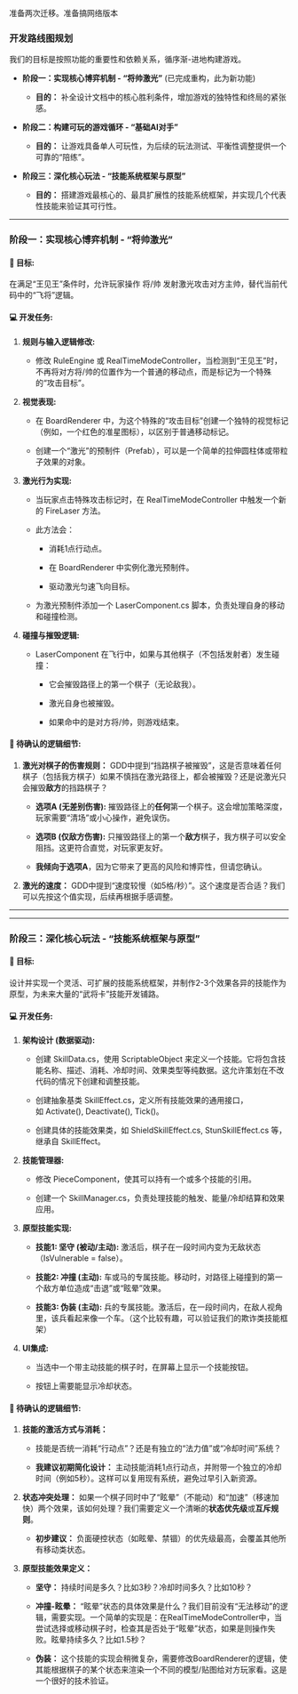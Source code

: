 准备两次迁移。准备搞网络版本

### **开发路线图规划**

我们的目标是按照功能的重要性和依赖关系，循序渐-进地构建游戏。

- **阶段一：实现核心博弈机制 - “将帅激光”** (已完成重构，此为新功能)
    
    - **目的：** 补全设计文档中的核心胜利条件，增加游戏的独特性和终局的紧张感。
        
- **阶段二：构建可玩的游戏循环 - “基础AI对手”**
    
    - **目的：** 让游戏具备单人可玩性，为后续的玩法测试、平衡性调整提供一个可靠的“陪练”。
        
- **阶段三：深化核心玩法 - “技能系统框架与原型”**
    
    - **目的：** 搭建游戏最核心的、最具扩展性的技能系统框架，并实现几个代表性技能来验证其可行性。
        

---

### **阶段一：实现核心博弈机制 - “将帅激光”**

#### **🎯 目标:**

在满足“王见王”条件时，允许玩家操作 将/帅 发射激光攻击对方主帅，替代当前代码中的“飞将”逻辑。

#### **💻 开发任务:**

1. **规则与输入逻辑修改:**
    
    - 修改 RuleEngine 或 RealTimeModeController，当检测到“王见王”时，不再将对方将/帅的位置作为一个普通的移动点，而是标记为一个特殊的“攻击目标”。
        
2. **视觉表现:**
    
    - 在 BoardRenderer 中，为这个特殊的“攻击目标”创建一个独特的视觉标记（例如，一个红色的准星图标），以区别于普通移动标记。
        
    - 创建一个“激光”的预制件（Prefab），可以是一个简单的拉伸圆柱体或带粒子效果的对象。
        
3. **激光行为实现:**
    
    - 当玩家点击特殊攻击标记时，在 RealTimeModeController 中触发一个新的 FireLaser 方法。
        
    - 此方法会：
        
        - 消耗1点行动点。
            
        - 在 BoardRenderer 中实例化激光预制件。
            
        - 驱动激光匀速飞向目标。
            
    - 为激光预制件添加一个 LaserComponent.cs 脚本，负责处理自身的移动和碰撞检测。
        
4. **碰撞与摧毁逻辑:**
    
    - LaserComponent 在飞行中，如果与其他棋子（不包括发射者）发生碰撞：
        
        - 它会摧毁路径上的第一个棋子（无论敌我）。
            
        - 激光自身也被摧毁。
            
        - 如果命中的是对方将/帅，则游戏结束。
            

#### **🤔 待确认的逻辑细节:**

1. **激光对棋子的伤害规则：** GDD中提到“挡路棋子被摧毁”，这是否意味着任何棋子（包括我方棋子）如果不慎挡在激光路径上，都会被摧毁？还是说激光只会摧毁**敌方**的挡路棋子？
    
    - **选项A (无差别伤害):** 摧毁路径上的**任何**第一个棋子。这会增加策略深度，玩家需要“清场”或小心操作，避免误伤。
        
    - **选项B (仅敌方伤害):** 只摧毁路径上的第一个**敌方**棋子，我方棋子可以安全阻挡。这更符合直觉，对玩家更友好。
        
    - **我倾向于选项A**，因为它带来了更高的风险和博弈性，但请您确认。
        
2. **激光的速度：** GDD中提到“速度较慢（如5格/秒）”。这个速度是否合适？我们可以先按这个值实现，后续再根据手感调整。
    

---


---

### **阶段三：深化核心玩法 - “技能系统框架与原型”**

#### **🎯 目标:**

设计并实现一个灵活、可扩展的技能系统框架，并制作2-3个效果各异的技能作为原型，为未来大量的“武将卡”技能开发铺路。

#### **💻 开发任务:**

1. **架构设计 (数据驱动):**
    
    - 创建 SkillData.cs，使用 ScriptableObject 来定义一个技能。它将包含技能名称、描述、消耗、冷却时间、效果类型等纯数据。这允许策划在不改代码的情况下创建和调整技能。
        
    - 创建抽象基类 SkillEffect.cs，定义所有技能效果的通用接口，如 Activate(), Deactivate(), Tick()。
        
    - 创建具体的技能效果类，如 ShieldSkillEffect.cs, StunSkillEffect.cs 等，继承自 SkillEffect。
        
2. **技能管理器:**
    
    - 修改 PieceComponent，使其可以持有一个或多个技能的引用。
        
    - 创建一个 SkillManager.cs，负责处理技能的触发、能量/冷却结算和效果应用。
        
3. **原型技能实现:**
    
    - **技能1: 坚守 (被动/主动):** 激活后，棋子在一段时间内变为无敌状态（IsVulnerable = false）。
        
    - **技能2: 冲撞 (主动):** 车或马的专属技能。移动时，对路径上碰撞到的第一个敌方单位造成“击退”或“眩晕”效果。
        
    - **技能3: 伪装 (主动):** 兵的专属技能。激活后，在一段时间内，在敌人视角里，该兵看起来像一个车。（这个比较有趣，可以验证我们的欺诈类技能框架）
        
4. **UI集成:**
    
    - 当选中一个带主动技能的棋子时，在屏幕上显示一个技能按钮。
        
    - 按钮上需要能显示冷却状态。
        

#### **🤔 待确认的逻辑细节:**

1. **技能的激活方式与消耗：**
    
    - 技能是否统一消耗“行动点”？还是有独立的“法力值”或“冷却时间”系统？
        
    - **我建议初期简化设计：** 主动技能消耗1点行动点，并附带一个独立的冷却时间（例如5秒）。这样可以复用现有系统，避免过早引入新资源。
        
2. **状态冲突处理：** 如果一个棋子同时中了“眩晕”（不能动）和“加速”（移速加快）两个效果，该如何处理？我们需要定义一个清晰的**状态优先级**或**互斥规则**。
    
    - **初步建议：** 负面硬控状态（如眩晕、禁锢）的优先级最高，会覆盖其他所有移动类状态。
        
3. **原型技能效果定义：**
    
    - **坚守：** 持续时间是多久？比如3秒？冷却时间多久？比如10秒？
        
    - **冲撞-眩晕：** “眩晕”状态的具体效果是什么？我们目前没有“无法移动”的逻辑，需要实现。一个简单的实现是：在RealTimeModeController中，当尝试选择或移动棋子时，检查其是否处于“眩晕”状态，如果是则操作失败。眩晕持续多久？比如1.5秒？
        
    - **伪装：** 这个技能的实现会稍微复杂，需要修改BoardRenderer的逻辑，使其能根据棋子的某个状态来渲染一个不同的模型/贴图给对方玩家看。这是一个很好的技术验证。
